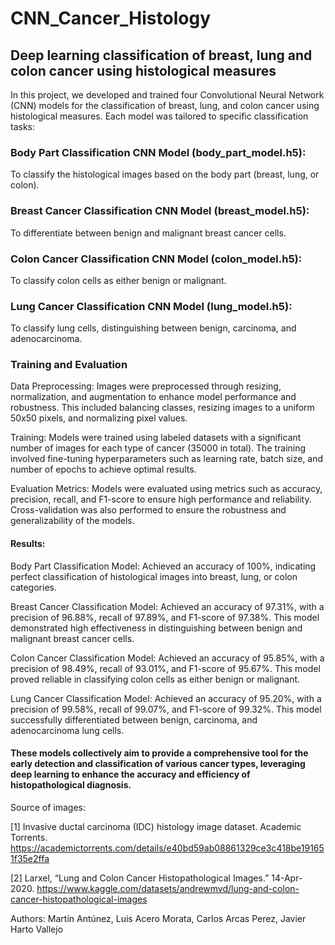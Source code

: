 # CNN_Cancer_Histology
## Deep learning classification of breast, lung and colon cancer using histological measures


In this project, we developed and trained four Convolutional Neural Network (CNN) models for the classification of breast, lung, and colon cancer using histological measures. Each model was tailored to specific classification tasks:

### Body Part Classification CNN Model (body_part_model.h5):
To classify the histological images based on the body part (breast, lung, or colon).

### Breast Cancer Classification CNN Model (breast_model.h5):
To differentiate between benign and malignant breast cancer cells.

### Colon Cancer Classification CNN Model (colon_model.h5):
To classify colon cells as either benign or malignant.

### Lung Cancer Classification CNN Model (lung_model.h5):
To classify lung cells, distinguishing between benign, carcinoma, and adenocarcinoma.

### Training and Evaluation
Data Preprocessing: Images were preprocessed through resizing, normalization, and augmentation to enhance model performance and robustness. This included balancing classes, resizing images to a uniform 50x50 pixels, and normalizing pixel values.

Training: Models were trained using labeled datasets with a significant number of images for each type of cancer (35000 in total). The training involved fine-tuning hyperparameters such as learning rate, batch size, and number of epochs to achieve optimal results.

Evaluation Metrics: Models were evaluated using metrics such as accuracy, precision, recall, and F1-score to ensure high performance and reliability. Cross-validation was also performed to ensure the robustness and generalizability of the models.

#### Results:
Body Part Classification Model: Achieved an accuracy of 100%, indicating perfect classification of histological images into breast, lung, or colon categories.

Breast Cancer Classification Model: Achieved an accuracy of 97.31%, with a precision of 96.88%, recall of 97.89%, and F1-score of 97.38%. This model demonstrated high effectiveness in distinguishing between benign and malignant breast cancer cells.

Colon Cancer Classification Model: Achieved an accuracy of 95.85%, with a precision of 98.49%, recall of 93.01%, and F1-score of 95.67%. This model proved reliable in classifying colon cells as either benign or malignant.

Lung Cancer Classification Model: Achieved an accuracy of 95.20%, with a precision of 99.58%, recall of 99.07%, and F1-score of 99.32%. This model successfully differentiated between benign, carcinoma, and adenocarcinoma lung cells.


#### These models collectively aim to provide a comprehensive tool for the early detection and classification of various cancer types, leveraging deep learning to enhance the accuracy and efficiency of histopathological diagnosis.

Source of images:

[1] 	Invasive ductal carcinoma (IDC) histology image dataset. Academic Torrents. 
https://academictorrents.com/details/e40bd59ab08861329ce3c418be191651f35e2ffa

[2] 	Larxel, “Lung and Colon Cancer Histopathological Images.” 14-Apr-2020.
https://www.kaggle.com/datasets/andrewmvd/lung-and-colon-cancer-histopathological-images

Authors:
Martín Antúnez, Luis Acero Morata, Carlos Arcas Perez, Javier Harto Vallejo








